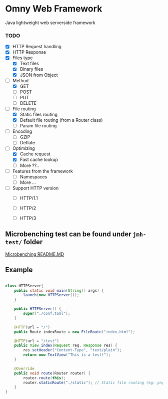 # Omny Web Framework

Java lightweight web serverside framework

### TODO

- [x] HTTP Request handling
- [x] HTTP Response
- [x] Files type
  - [x] Text files
  - [x] Binary files
  - [x] JSON from Object
- [ ] Method
  - [x] GET
  - [ ] POST
  - [ ] PUT
  - [ ] DELETE
- [ ] File routing
  - [x] Static files routing
  - [x] Default file routing (from a Router class)
  - [ ] Param file routing
- [ ] Encoding
  - [ ] GZIP
  - [ ] Deflate
- [ ] Optimizing
  - [x] Cache request
  - [x] Fast cache lookup
  - [ ] More ??..
- [ ] Features from the framework
  - [ ] Namespaces
  - [ ] More ...
- [ ] Support HTTP version
  - [ ] HTTP/1.1
  - [ ] HTTP/2
  - [ ] HTTP/3


## Microbenching test can be found under `jmh-test/` folder
[Microbenching README.MD](jmh-test/README.md)
## Example

```java

class HTTPServer{
    public static void main(String[] args) {
		launch(new HTTPServer());
	}

	public HTTPServer() {
		super("./conf.toml");
	}

    @HTTP(url = "/")
	public Route indexRoute = new FileRoute("index.html");

    @HTTP(url = "/test")
	public View index(Request req, Response res) {
		res.setHeader("Content-Type", "text/plain");
		return new TextView("This is a test!");
	}

	@Override
	public void route(Router router) {
		router.route(this);
		router.staticRoute("./static"); // Static file routing (eg: png, jpg, xml files)
	}
}    
```

